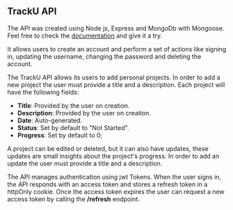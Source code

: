 ## TrackU API

The API was created using Node js, Express and MongoDb with Mongoose. Feel free to check the [documentation](https://tracku-api.cyclic.app/api-docs/) and give it a try.

It allows users to create an account and perform a set of actions like signing in, updating the username, changing the password and deleting the account.

The TrackU API allows its users to add personal projects. In order to add a new project the user must provide a title and a description. Each project will have the following fields:

- **Title**: Provided by the user on creation.
- **Description**: Provided by the user on creation.
- **Date**: Auto-generated.
- **Status**: Set by default to "Not Started".
- **Progress**: Set by default to 0;

A project can be edited or deleted, but it can also have updates, these updates are small insights about the project's progress. In order to add an update the user must provide a title and a description.

The API manages authentication using jwt Tokens. When the user signs in, the API responds with an access token and stores a refresh token in a httpOnly cookie. Once the access token expires the user can request a new access token by calling the **/refresh** endpoint.
